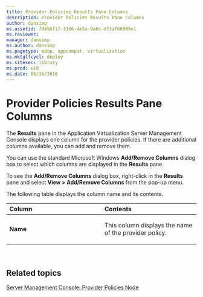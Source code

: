 ```yaml
---
title: Provider Policies Results Pane Columns
description: Provider Policies Results Pane Columns
author: dansimp
ms.assetid: f9456f17-3106-4e5a-9a8c-df3af66986e1
ms.reviewer: 
manager: dansimp
ms.author: dansimp
ms.pagetype: mdop, appcompat, virtualization
ms.mktglfcycl: deploy
ms.sitesec: library
ms.prod: w10
ms.date: 06/16/2016
---
```



# Provider Policies Results Pane Columns


The **Results** pane in the Application Virtualization Server Management Console displays one column for the provider policies. If there are additional columns available, you can add and remove them.

You can use the standard Microsoft Windows **Add/Remove Columns** dialog box to select which columns are displayed in the **Results** pane.

To see the **Add/Remove Columns** dialog box, right-click in the **Results** pane and select **View &gt; Add/Remove Columns** from the pop-up menu.

The following table displays the column name and its contents.

<table>
<colgroup>
<col width="50%" />
<col width="50%" />
</colgroup>
<thead>
<tr class="header">
<th align="left">Column</th>
<th align="left">Contents</th>
</tr>
</thead>
<tbody>
<tr class="odd">
<td align="left"><p><strong>Name</strong></p></td>
<td align="left"><p>This column displays the name of the provider policy.</p></td>
</tr>
</tbody>
</table>

 

## Related topics


[Server Management Console: Provider Policies Node](server-management-console-provider-policies-node.md)

 

 





